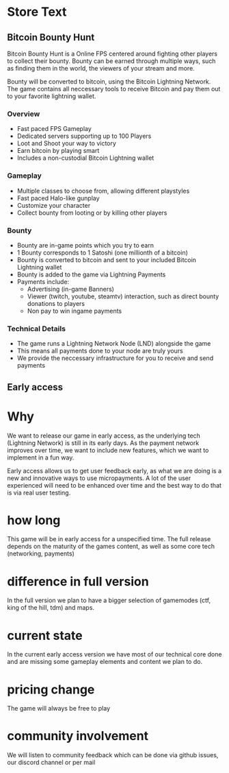 # Store Text

## Bitcoin Bounty Hunt

Bitcoin Bounty Hunt is a Online FPS centered around fighting other players to collect their bounty. Bounty can be earned through multiple ways, such as finding them in the world, the viewers of your stream and more.

Bounty will be converted to bitcoin, using the Bitcoin Lightning Network. The game contains all neccessary tools to receive Bitcoin and pay them out to your favorite lightning wallet.

### Overview

- Fast paced FPS Gameplay
- Dedicated servers supporting up to 100 Players
- Loot and Shoot your way to victory
- Earn bitcoin by playing smart
- Includes a non-custodial Bitcoin Lightning wallet

### Gameplay

- Multiple classes to choose from, allowing different playstyles
- Fast paced Halo-like gunplay
- Customize your character
- Collect bounty from looting or by killing other players

### Bounty
- Bounty are in-game points which you try to earn
- 1 Bounty corresponds to 1 Satoshi (one millionth of a bitcoin)
- Bounty is converted to bitcoin and sent to your included Bitcoin Lightning wallet
- Bounty is added to the game via Lightning Payments
- Payments include:
  - Advertising (in-game Banners)
  - Viewer (twitch, youtube, steamtv) interaction, such as direct bounty donations to players
  - Non pay to win ingame payments

### Technical Details
- The game runs a Lightning Network Node (LND) alongside the game
- This means all payments done to your node are truly yours
- We provide the neccessary infrastructure for you to receive and send payments


## Early access

# Why

We want to release our game in early access, as the underlying tech (Lightning Network) is still in its early days. As the payment network improves over time, we want to include new features, which we want to implement in a fun way.

Early access allows us to get user feedback early, as what we are doing is a new and innovative ways to use micropayments. A lot of the user experienced will need to be enhanced over time and the best way to do that is via real user testing.

# how long

This game will be in early access for a unspecified time. The full release depends on the maturity of the games content, as well as some core tech (networking, payments)

# difference in full version

In the full version we plan to have a bigger selection of gamemodes (ctf, king of the hill, tdm) and maps. 

# current state

In the current early access version we have most of our technical core done and are missing some gameplay elements and content we plan to do.

# pricing change

The game will always be free to play

# community involvement

We will listen to community feedback which can be done via github issues, our discord channel or per mail